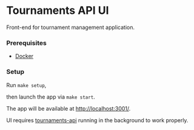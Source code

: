 # Tournaments API UI #

Front-end for tournament management application.

### Prerequisites ###

- [Docker](https://www.docker.com/products/docker-desktop)

### Setup ###

Run `make setup`,

then launch the app via `make start`.

The app will be available at [http://localhost:3001/]().

UI requires [tournaments-api](https://github.com/AndKiel/tournaments-api) running in the background to work properly.
